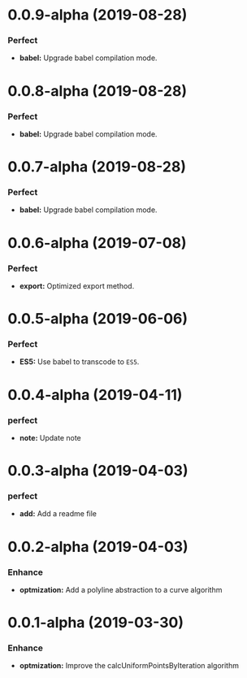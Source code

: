 # 0.0.9-alpha (2019-08-28)

### Perfect

-   **babel:** Upgrade babel compilation mode.

# 0.0.8-alpha (2019-08-28)

### Perfect

-   **babel:** Upgrade babel compilation mode.

# 0.0.7-alpha (2019-08-28)

### Perfect

-   **babel:** Upgrade babel compilation mode.

# 0.0.6-alpha (2019-07-08)

### Perfect

-   **export:** Optimized export method.

# 0.0.5-alpha (2019-06-06)

### Perfect

-   **ES5:** Use babel to transcode to `ES5`.

# 0.0.4-alpha (2019-04-11)

### perfect

-   **note:** Update note

# 0.0.3-alpha (2019-04-03)

### perfect

-   **add:** Add a readme file

# 0.0.2-alpha (2019-04-03)

### Enhance

-   **optmization:** Add a polyline abstraction to a curve algorithm

# 0.0.1-alpha (2019-03-30)

### Enhance

-   **optmization:** Improve the calcUniformPointsByIteration algorithm
